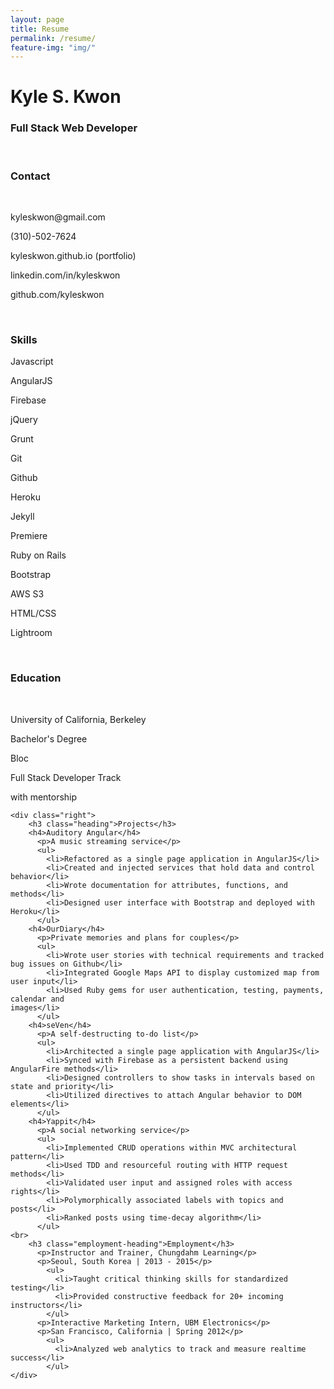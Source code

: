 ```yaml
---
layout: page
title: Resume
permalink: /resume/
feature-img: "img/"
---
```

<div class="resume">
    <div class="heading">
        <h1>Kyle S. Kwon</h1>
        <h3>Full Stack Web Developer</h3>
        <br>
    </div>
    <div class="left">
        <h3 class="heading">Contact</h3>
<br>
    <div class="center-content">
      <p>kyleskwon@gmail.com</p>
      <p>(310)-502-7624 </p>
      <p>kyleskwon.github.io (portfolio)</p>
      <p>linkedin.com/in/kyleskwon</p>
      <p>github.com/kyleskwon</p>
    </div>
<br>
        <h3 class="heading">Skills</h3>
        <div class="skills">
            <div class="center-content left heading">
              <p>Javascript</p>
              <p>AngularJS</p>
              <p>Firebase</p>
              <p>jQuery</p>
              <p>Grunt</p>
            </div>
            <div class="center-content left heading">
                <p>Git</p>
                <p>Github</p>
                <p>Heroku</p>
                <p>Jekyll</p>
                <p>Premiere</p>
            </div>
            <div class="center-content left heading">
                <p>Ruby on Rails</p>
                <p>Bootstrap</p>
                <p>AWS S3</p>
                <p>HTML/CSS</p>
                <p>Lightroom</p>
            </div>
        </div>
<br>
        <h3 class="education-heading">Education</h3>
<br>
          <p>University of California, Berkeley</p>
          <p>Bachelor's Degree</p>
          <p>Bloc</p>
          <p>Full Stack Developer Track</p>
          <p>with mentorship</p>
    </div>

    <div class="right">
        <h3 class="heading">Projects</h3>
        <h4>Auditory Angular</h4>
          <p>A music streaming service</p>
          <ul>
            <li>Refactored as a single page application in AngularJS</li>
            <li>Created and injected services that hold data and control behavior</li>
            <li>Wrote documentation for attributes, functions, and methods</li>
            <li>Designed user interface with Bootstrap and deployed with Heroku</li>
          </ul>
        <h4>OurDiary</h4>
          <p>Private memories and plans for couples</p>
          <ul>
            <li>Wrote user stories with technical requirements and tracked bug issues on Github</li>
            <li>Integrated Google Maps API to display customized map from user input</li>
            <li>Used Ruby gems for user authentication, testing, payments, calendar and
    images</li>
          </ul>
        <h4>seVen</h4>
          <p>A self-destructing to-do list</p>
          <ul>
            <li>Architected a single page application with AngularJS</li>
            <li>Synced with Firebase as a persistent backend using AngularFire methods</li>
            <li>Designed controllers to show tasks in intervals based on state and priority</li>
            <li>Utilized directives to attach Angular behavior to DOM elements</li>
          </ul>
        <h4>Yappit</h4>
          <p>A social networking service</p>
          <ul>
            <li>Implemented CRUD operations within MVC architectural pattern</li>
            <li>Used TDD and resourceful routing with HTTP request methods</li>
            <li>Validated user input and assigned roles with access rights</li>
            <li>Polymorphically associated labels with topics and posts</li>
            <li>Ranked posts using time-decay algorithm</li>
          </ul>
    <br>
        <h3 class="employment-heading">Employment</h3>
          <p>Instructor and Trainer, Chungdahm Learning</p>
          <p>Seoul, South Korea | 2013 - 2015</p>
            <ul>
              <li>Taught critical thinking skills for standardized testing</li>
              <li>Provided constructive feedback for 20+ incoming instructors</li>
            </ul>
          <p>Interactive Marketing Intern, UBM Electronics</p>
          <p>San Francisco, California | Spring 2012</p>
            <ul>
              <li>Analyzed web analytics to track and measure real­time success</li>
            </ul>
    </div>
</div>